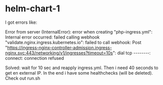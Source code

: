 # helm-chart-1


I got errors like:

Error from server (InternalError): error when creating "php-ingress.yml": Internal error occurred: failed calling webhook "validate.nginx.ingress.kubernetes.io": failed to call webhook: Post "https://ingress-nginx-controller-admission.ingress-nginx.svc:443/networking/v1/ingresses?timeout=10s": dial tcp --------: connect: connection refused

Solved: wait for 10 sec and reapply ingress.yml. Then i need 40 seconds to get en external IP. In the end i have some healthchecks (will be deleted). Check out run.sh